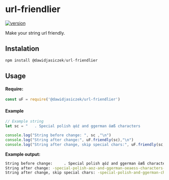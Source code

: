 # url-friendlier
[![version](https://img.shields.io/badge/version-2.0.3-green.svg)](https://www.npmjs.com/package/@dawidjasiczek/url-friendlier)

Make your string url friendly.

## Instalation
```js
npm install @dawidjasiczek/url-friendlier
```
## Usage
#### Require:
```js
const uF = require('@dawidjasiczek/url-friendlier')
```
#### Example 

```js
// Example string
let sc = "   . Special polish ąóź and ggerman öæß characters             ------hello"

console.log("String before change: ", sc ,"\n") 
console.log("String after change:", uF.friendly(sc),"\n")
console.log("String after change, skip special chars:", uF.friendly(sc, true),"\n")
```

**Example output:**
```sh
String before change:     . Special polish ąóź and ggerman öæß characters             ------hello 
String after change: -special-polish-aoz-and-ggerman-oeaess-characters-hello 
String after change, skip special chars: -special-polish-and-ggerman-characters-hello
```
